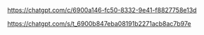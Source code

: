 https://chatgpt.com/c/6900a146-fc50-8332-9e41-f8827758e13d

https://chatgpt.com/s/t_6900b847eba08191b2271acb8ac7b97e
